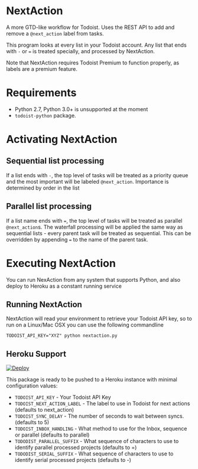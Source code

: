 NextAction
==========

A more GTD-like workflow for Todoist. Uses the REST API to add and remove a `@next_action` label from tasks.

This program looks at every list in your Todoist account.
Any list that ends with `-` or `=` is treated specially, and processed by NextAction.

Note that NextAction requires Todoist Premium to function properly, as labels are a premium feature.

Requirements
============

* Python 2.7, Python 3.0+ is unsupported at the moment
* ```todoist-python``` package.

Activating NextAction
=====================

Sequential list processing
--------------------------
If a list ends with `-`, the top level of tasks will be treated as a priority queue and the most important will be labeled `@next_action`.
Importance is determined by order in the list

Parallel list processing
------------------------
If a list name ends with `=`, the top level of tasks will be treated as parallel `@next_action`s.
The waterfall processing will be applied the same way as sequential lists - every parent task will be treated as sequential. This can be overridden by appending `=` to the name of the parent task.

Executing NextAction
====================

You can run NexAction from any system that supports Python, and also deploy to Heroku as a constant running service

Running NextAction
------------------

NextAction will read your environment to retrieve your Todoist API key, so to run on a Linux/Mac OSX you can use the following commandline

    TODOIST_API_KEY="XYZ" python nextaction.py

Heroku Support
--------------

[![Deploy](https://www.herokucdn.com/deploy/button.png)](https://heroku.com/deploy)

This package is ready to be pushed to a Heroku instance with minimal configuration values:

* ```TODOIST_API_KEY``` - Your Todoist API Key
* ```TODOIST_NEXT_ACTION_LABEL``` - The label to use in Todoist for next actions (defaults to next_action)
* ```TODOIST_SYNC_DELAY``` - The number of seconds to wait between syncs. (defaults to 5)
* ```TODOIST_INBOX_HANDLING``` - What method to use for the Inbox, sequence or parallel (defaults to parallel)
* ```TODODIST_PARALLEL_SUFFIX``` - What sequence of characters to use to identify parallel processed projects (defaults to =)
* ```TODODIST_SERIAL_SUFFIX``` - What sequence of characters to use to identify serial processed projects (defaults to -)